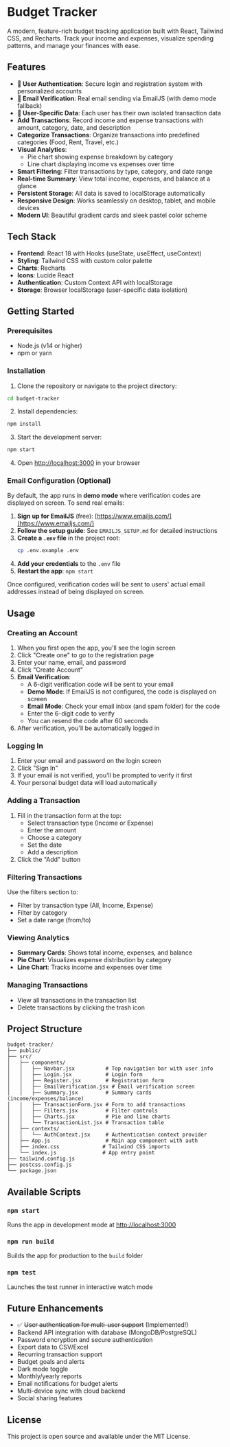 # Budget Tracker

A modern, feature-rich budget tracking application built with React, Tailwind CSS, and Recharts. Track your income and expenses, visualize spending patterns, and manage your finances with ease.

## Features

- **🔐 User Authentication**: Secure login and registration system with personalized accounts
- **📧 Email Verification**: Real email sending via EmailJS (with demo mode fallback)
- **👤 User-Specific Data**: Each user has their own isolated transaction data
- **Add Transactions**: Record income and expense transactions with amount, category, date, and description
- **Categorize Transactions**: Organize transactions into predefined categories (Food, Rent, Travel, etc.)
- **Visual Analytics**: 
  - Pie chart showing expense breakdown by category
  - Line chart displaying income vs expenses over time
- **Smart Filtering**: Filter transactions by type, category, and date range
- **Real-time Summary**: View total income, expenses, and balance at a glance
- **Persistent Storage**: All data is saved to localStorage automatically
- **Responsive Design**: Works seamlessly on desktop, tablet, and mobile devices
- **Modern UI**: Beautiful gradient cards and sleek pastel color scheme

## Tech Stack

- **Frontend**: React 18 with Hooks (useState, useEffect, useContext)
- **Styling**: Tailwind CSS with custom color palette
- **Charts**: Recharts
- **Icons**: Lucide React
- **Authentication**: Custom Context API with localStorage
- **Storage**: Browser localStorage (user-specific data isolation)

## Getting Started

### Prerequisites

- Node.js (v14 or higher)
- npm or yarn

### Installation

1. Clone the repository or navigate to the project directory:
```bash
cd budget-tracker
```

2. Install dependencies:
```bash
npm install
```

3. Start the development server:
```bash
npm start
```

4. Open [http://localhost:3000](http://localhost:3000) in your browser

### Email Configuration (Optional)

By default, the app runs in **demo mode** where verification codes are displayed on screen. To send real emails:

1. **Sign up for EmailJS** (free): [https://www.emailjs.com/](https://www.emailjs.com/)
2. **Follow the setup guide**: See `EMAILJS_SETUP.md` for detailed instructions
3. **Create a `.env` file** in the project root:
   ```bash
   cp .env.example .env
   ```
4. **Add your credentials** to the `.env` file
5. **Restart the app**: `npm start`

Once configured, verification codes will be sent to users' actual email addresses instead of being displayed on screen.

## Usage

### Creating an Account

1. When you first open the app, you'll see the login screen
2. Click "Create one" to go to the registration page
3. Enter your name, email, and password
4. Click "Create Account"
5. **Email Verification**:
   - A 6-digit verification code will be sent to your email
   - **Demo Mode**: If EmailJS is not configured, the code is displayed on screen
   - **Email Mode**: Check your email inbox (and spam folder) for the code
   - Enter the 6-digit code to verify
   - You can resend the code after 60 seconds
6. After verification, you'll be automatically logged in

### Logging In

1. Enter your email and password on the login screen
2. Click "Sign In"
3. If your email is not verified, you'll be prompted to verify it first
4. Your personal budget data will load automatically

### Adding a Transaction

1. Fill in the transaction form at the top:
   - Select transaction type (Income or Expense)
   - Enter the amount
   - Choose a category
   - Set the date
   - Add a description
2. Click the "Add" button

### Filtering Transactions

Use the filters section to:
- Filter by transaction type (All, Income, Expense)
- Filter by category
- Set a date range (from/to)

### Viewing Analytics

- **Summary Cards**: Shows total income, expenses, and balance
- **Pie Chart**: Visualizes expense distribution by category
- **Line Chart**: Tracks income and expenses over time

### Managing Transactions

- View all transactions in the transaction list
- Delete transactions by clicking the trash icon

## Project Structure

```
budget-tracker/
├── public/
├── src/
│   ├── components/
│   │   ├── Navbar.jsx          # Top navigation bar with user info
│   │   ├── Login.jsx           # Login form
│   │   ├── Register.jsx        # Registration form
│   │   ├── EmailVerification.jsx # Email verification screen
│   │   ├── Summary.jsx         # Summary cards (income/expenses/balance)
│   │   ├── TransactionForm.jsx # Form to add transactions
│   │   ├── Filters.jsx         # Filter controls
│   │   ├── Charts.jsx          # Pie and line charts
│   │   └── TransactionList.jsx # Transaction table
│   ├── contexts/
│   │   └── AuthContext.jsx     # Authentication context provider
│   ├── App.js                  # Main app component with auth
│   ├── index.css              # Tailwind CSS imports
│   └── index.js               # App entry point
├── tailwind.config.js
├── postcss.config.js
└── package.json
```

## Available Scripts

### `npm start`
Runs the app in development mode at [http://localhost:3000](http://localhost:3000)

### `npm run build`
Builds the app for production to the `build` folder

### `npm test`
Launches the test runner in interactive watch mode

## Future Enhancements

- ✅ ~~User authentication for multi-user support~~ (Implemented!)
- Backend API integration with database (MongoDB/PostgreSQL)
- Password encryption and secure authentication
- Export data to CSV/Excel
- Recurring transaction support
- Budget goals and alerts
- Dark mode toggle
- Monthly/yearly reports
- Email notifications for budget alerts
- Multi-device sync with cloud backend
- Social sharing features

## License

This project is open source and available under the MIT License.
